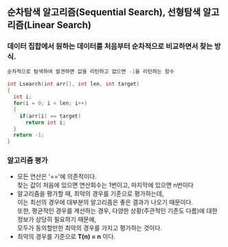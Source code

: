 순차탐색 알고리즘(Sequential Search), 선형탐색 알고리즘(Linear Search)
-----
### 데이터 집합에서 원하는 데이터를 처음부터 순차적으로 비교하면서 찾는 방식.
```C
순차적으로 탐색하여 발견하면 값을 리턴하고 없으면 -1을 리턴하는 함수
  
int Lsearch(int arr[], int len, int target)
{
  int i;
  for(i = 0; i < len; i++)
  {
    if(arr[i] == target)
      return int i;
  }
  return -1;
}
```
### 알고리즘 평가
+ 모든 연산은 '=='에 의존적이다.   
찾는 값이 처음에 있으면 연산회수는 1번이고, 마지막에 있으면 n번이다
+ 알고리즘을 평가할 때, 최악의 경우를 기준으로 평가하는데,   
이는 최선의 경우에 대부분의 알고리즘은 좋은 결과가 나오기 때문이다.   
또한, 평균적인 경우를 계산하는 경우, 다양한 상황(주관적인 기준도 다름)에 대한 정보가 상당히 필요하기 때문에,   
모두가 동의할만한 최악의 경우를 가지고 평가하는 것이다.
+ 최악의 경우를 기준으로 __T(n) = n__ 이다.
